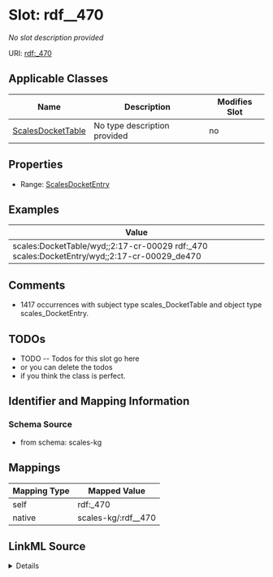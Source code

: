 

# Slot: rdf__470


_No slot description provided_





URI: [rdf:_470](http://www.w3.org/1999/02/22-rdf-syntax-ns#_470)



<!-- no inheritance hierarchy -->





## Applicable Classes

| Name | Description | Modifies Slot |
| --- | --- | --- |
| [ScalesDocketTable](../classes/ScalesDocketTable.md) | No type description provided |  no  |







## Properties

* Range: [ScalesDocketEntry](../classes/ScalesDocketEntry.md)






## Examples

| Value |
| --- |
| scales:DocketTable/wyd;;2:17-cr-00029 rdf:_470 scales:DocketEntry/wyd;;2:17-cr-00029_de470 |

## Comments

* 1417 occurrences with subject type scales_DocketTable and object type scales_DocketEntry.

## TODOs

* TODO -- Todos for this slot go here
* or you can delete the todos
* if you think the class is perfect.

## Identifier and Mapping Information







### Schema Source


* from schema: scales-kg




## Mappings

| Mapping Type | Mapped Value |
| ---  | ---  |
| self | rdf:_470 |
| native | scales-kg/:rdf__470 |




## LinkML Source

<details>
```yaml
name: rdf__470
description: No slot description provided
todos:
- TODO -- Todos for this slot go here
- or you can delete the todos
- if you think the class is perfect.
comments:
- 1417 occurrences with subject type scales_DocketTable and object type scales_DocketEntry.
examples:
- value: scales:DocketTable/wyd;;2:17-cr-00029 rdf:_470 scales:DocketEntry/wyd;;2:17-cr-00029_de470
from_schema: scales-kg
rank: 1000
slot_uri: rdf:_470
alias: rdf__470
domain_of:
- scales_DocketTable
range: scales_DocketEntry

```
</details>